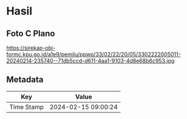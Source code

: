 # Hasil

## Foto C Plano

https://sirekap-obj-formc.kpu.go.id/a1e9/pemilu/ppwp/33/02/22/20/05/3302222005011-20240214-235740--71db5ccd-d611-4aa1-9103-4d8e68b6c953.jpg


## Metadata

| Key        | Value               |
| ---------- | ------------------- |
| Time Stamp | 2024-02-15 09:00:24 |



